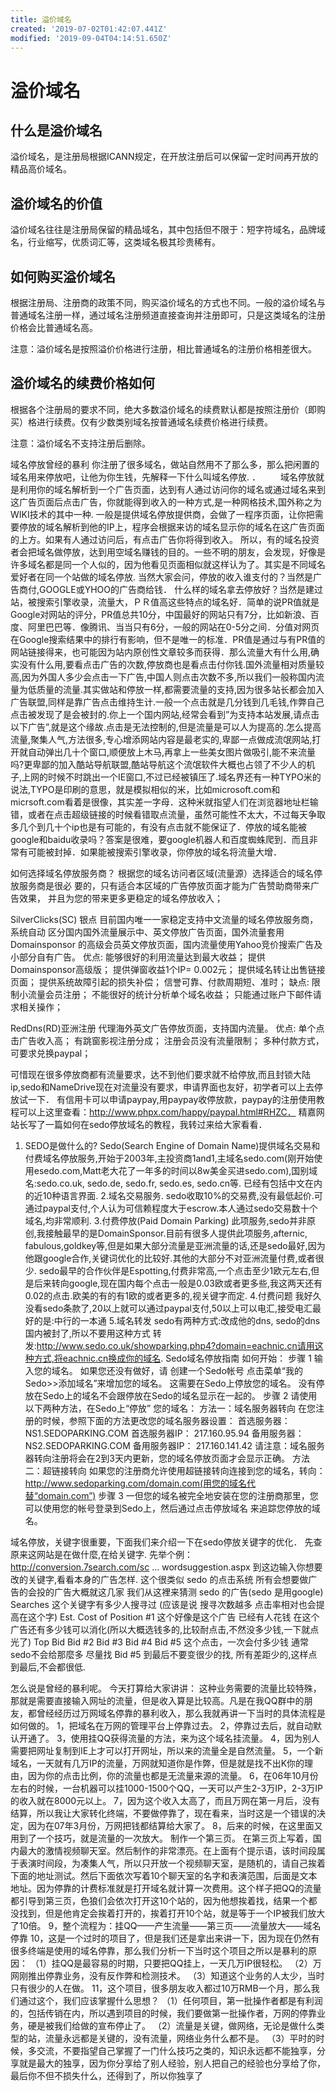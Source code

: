 ```yaml
---
title: 溢价域名
created: '2019-07-02T01:42:07.441Z'
modified: '2019-09-04T04:14:51.650Z'
---
```


# 溢价域名

## 什么是溢价域名

溢价域名，是注册局根据ICANN规定，在开放注册后可以保留一定时间再开放的精品高价域名。

## 溢价域名的价值

溢价域名往往是注册局保留的精品域名，其中包括但不限于：短字符域名，品牌域名，行业缩写，优质词汇等，这类域名极其珍贵稀有。

## 如何购买溢价域名

根据注册局、注册商的政策不同，购买溢价域名的方式也不同。一般的溢价域名与普通域名注册一样，通过域名注册频道直接查询并注册即可，只是这类域名的注册价格会比普通域名高。

注意：溢价域名是按照溢价价格进行注册，相比普通域名的注册价格相差很大。

## 溢价域名的续费价格如何

根据各个注册局的要求不同，绝大多数溢价域名的续费默认都是按照注册价（即购买）格进行续费。仅有少数类别域名按普通域名续费价格进行续费。

注意：溢价域名不支持注册后删除。





域名停放曾经的暴利
你注册了很多域名，做站自然用不了那么多，那么把闲置的域名用来停放吧，让他为你生钱，先解释一下什么叫域名停放. ．
　　域名停放就是利用你的域名解析到一个广告页面，达到有人通过访问你的域名或通过域名来到这广告页面后点击广告，你就能得到收入的一种方式,是一种网格技术,国外称之为WIKI技术的其中一种.
一般是提供域名停放提供商，会做了一程序页面，让你把需要停放的域名解析到他的IP上，程序会根据来访的域名显示你的域名在这广告页面的上方。如果有人通过访问后，有点击广告你将得到收入。
所以，有的域名投资者会把域名做停放，达到用空域名赚钱的目的。一些不明的朋友，会发现，好像是许多域名都是同一个人似的，因为他看见页面相似就这样认为了。其实是不同域名爱好者在同一个站做的域名停放. 
当然大家会问，停放的收入谁支付的？当然是广告商付,GOOGLE或YHOO的广告商给钱．
什么样的域名拿去停放好？当然是建过站，被搜索引擎收录，流量大，ＰＲ值高这些特点的域名好．简单的说PR值就是Google对网站的评分，PR值总共10分，中国最好的网站只有7分，比如新浪、百度、阿里巴巴等．像腾讯、当当只有6分，一般的网站在0-5分之间．分值对网页在Google搜索结果中的排行有影响，但不是唯一的标准．PR值是通过与有PR值的网站链接得来，也可能因为站内原创性文章较多而获得．那么流量大有什么用,确实没有什么用,要看点击广告的次数,停放商也是看点击付你钱.国外流量相对质量较高,因为外国人多少会点击一下广告,中国人则点击次数不多,所以我们一般称国内流量为低质量的流量.其实做站和停放一样,都需要流量的支持,因为很多站长都会加入广告联盟,同样是靠广告点击维持生计.一般一个点击就是几分钱到几毛钱,作弊自己点击被发现了是会被封的.你上一个国内网站,经常会看到”为支持本站发展,请点击以下广告”,就是这个缘故.点击是无法控制的,但是流量是可以人为提高的.怎么提高流量,聚集人气,方法很多,专心增添网站内容是最老实的,卑鄙一点做成流氓网站,打开就自动弹出几十个窗口,顺便放上木马,再拿上一些美女图片做吸引,能不来流量吗?更卑鄙的加入酷站导航联盟,酷站导航这个流氓软件大概也占领了不少人的机子,上网的时候不时跳出一个IE窗口,不过已经被镇压了.域名界还有一种TYPO米的说法,TYPO是印刷的意思，就是模拟相似的米，比如microsoft.com和micrsoft.com看着是很像，其实差一字母．这种米就指望人们在浏览器地址栏输错，或者在点击超级链接的时候看错取点流量，虽然可能性不太大，不过每天争取多几个到几十个ip也是有可能的，有没有点击就不能保证了．停放的域名能被google和baidu收录吗？答案是很难，要google机器人和百度蜘蛛爬到．而且非常有可能被封掉．如果能被搜索引擎收录，你停放的域名将流量大增．



如何选择域名停放服务商？
根据您的域名访问者区域(流量源）选择适合的域名停放服务商是很必
要的，只有适合本区域的广告停放页面才能为广告赞助商带来广告效果，
并且为您的带来更多更稳定的域名停放收入；

SilverClicks(SC) 银点
目前国内唯一一家稳定支持中文流量的域名停放服务商，系统自动
区分国内国外流量展示中、英文停放广告页面，国外流量套用Domainsponsor
的高级会员英文停放页面，国内流量使用Yahoo竞价搜索广告及小部分自有广告。
优点: 能够很好的利用流量达到最大收益；
提供Domainsponsor高级版；
提供弹窗收益1个IP= 0.002元；
提供域名转让出售链接页面；
提供系统故障引起的损失补偿；
信誉可靠、付款周期短、准时；
缺点: 
限制小流量会员注册；
不能很好的统计分析单个域名收益；
只能通过账户下邮件请求相关操作；

RedDns(RD)亚洲注册
代理海外英文广告停放页面，支持国内流量。
优点: 单个点击广告收入高；
有跳窗影视注册分成；
注册会员没有流量限制；
多种付款方式，可要求兑换paypal；

可惜现在很多停放商都有流量要求，达不到他们要求就不给停放,而且封锁大陆ip,sedo和NameDrive现在对流量没有要求，申请界面也友好，初学者可以上去停放试一下．
有信用卡可以申请paypay,用paypay收停放款，paypay的注册使用教程可以上这里查看：http://www.phpx.com/happy/paypal.html#RHZC．
精嘉网站长写了一篇如何在sedo停放域名的教程，我转过来给大家看看．
1. SEDO是做什么的? 
Sedo(Search Engine of Domain Name)提供域名交易和付费域名停放服务,开始于2003年,主投资商1and1,主域名sedo.com(刚开始使用esedo.com,Matt老大花了一年多的时间以8w美金买进sedo.com),国别域名:sedo.co.uk, sedo.de, sedo.fr, sedo.es, sedo.cn等. 已经有包括中文在内的近10种语言界面. 
2.域名交易服务. 
sedo收取10%的交易费,没有最低起价.可通过paypal支付,个人认为可信赖程度大于escrow.本人通过sedo交易数十个域名,均非常顺利. 
3.付费停放(Paid Domain Parking) 
此项服务,sedo并非原创,我接触最早的是DomainSponsor.目前有很多人提供此项服务,afternic, fabulous,goldkey等,但是如果大部分流量是亚洲流量的话,还是sedo最好,因为他跟google合作,关键词优化的比较好.其他的大部分不对亚洲流量付费,或者很少. sedo最早的合作伙伴是Espotting,付费非常高,一个点击至少1欧元左右,但是后来转向google,现在国内每个点击一般是0.03欧或者更多些,我这两天还有0.02的点击.欧美的有的有1欧的或者更多的,视关键字而定. 
4.付费问题 
我好久没看sedo条款了,20以上就可以通过paypal支付,50以上可以电汇,接受电汇最好的是:中行的一本通 
5.域名转发 
sedo有两种方式:改成他的dns, sedo的dns国内被封了,所以不要用这种方式 
转发:http://www.sedo.co.uk/showparking.php4?domain=eachnic.cn请用这种方式,将eachnic.cn换成你的域名. 
Sedo域名停放指南 
如何开始： 
步骤 1 
输入您的域名。 如果您还没有做好，请 创建一个Sedo帐号 点击菜单“我的Sedo>>添加域名”来增加您的域名。 这需要在Sedo上停放您的域名。 没有停放在Sedo上的域名不会跟停放在Sedo的域名显示在一起的。 
步骤 2 
请使用以下两种方法，在Sedo上“停放” 您的域名： 
方法一：域名服务器转向 
在您注册的时候，参照下面的方法更改您的域名服务器设置： 
首选服务器：NS1.SEDOPARKING.COM 
首选服务器IP： 217.160.95.94 
备用服务器：NS2.SEDOPARKING.COM 
备用服务器IP： 217.160.141.42 
请注意：域名服务器转向注册将会在2到3天内更新，您的域名停放页面才会显示正确。 
方法二：超链接转向 
如果您的注册商允许使用超链接转向连接到您的域名，转向：http://www.sedoparking.com/domain.com(用您的域名代替“domain.com”) 
步骤 3 
一但您的域名被完全地安装在您的注册商那里，您可以使用您的帐号登录到Sedo上，然后通过点击停放域名 来追踪您停放的域名。

域名停放，关键字很重要，下面我们来介绍一下在sedo停放关键字的优化．
先查原来这网站是在做什麼,在给关键字.
先举个例：
http://conversion.7search.com/sc ... wordsuggestion.aspx
到这边输入你想要改的关键字,看看本身的广告怎样.
这个很类似 sedo 的点击系统 所有会想要做广告的会投的广告大概就这几家
我们从这裡来猜测 sedo 的广告(sedo 是用google)
Searches 这个关键字有多少人搜寻过 (应该是说 搜寻次数越多 点击率相对也会提高在这个字)
Est. Cost of Position #1 这个好像是这个广告 已经有人花钱 在这个广告还有多少钱可以消化(所以大概选钱多的,比较耐点击,不然没多少钱,一下就点光了)
Top Bid Bid #2 Bid #3 Bid #4 Bid #5
这个点击，一次会付多少钱 通常 sedo不会给那麼多 尽量找 Bid #5 到最后不要变很少的找, 所有差距少的,这样点到最后,不会都很低.

怎么说是曾经的暴利呢。
今天打算给大家讲讲：
这种业务需要的流量比较特殊，那就是需要直接输入网址的流量，但是收入算是比较高。凡是在我QQ群中的朋友，都曾经经历过万网域名停靠的暴利收入，那么我就再讲一下当时的具体流程是如何做的。
1，把域名在万网的管理平台上停靠过去。
2，停靠过去后，就自动默认开通了。
3，使用挂QQ获得流量的方法，来为这个域名挂流量。
4，因为别人需要把网址复制到IE上才可以打开网址，所以来的流量全是自然流量。
5，一个新域名，一天就有几万IP的流量，万网就知道你是作弊，但是就是找不出K你的理由，因为你的点击比例，你的流量也都是无流量来源的流量。
6，在06年10月份左右的时候，一台机器可以挂1000-1500个QQ，一天可以产生2-3万IP，2-3万IP的收入就在8000元以上。
7，因为这个收入太高了，而且万网在第一月后，没有结算，所以我让大家转化终端，不要做停靠了，现在看来，当时这是一个错误的决定，因为在07年3月份，万网把钱都结算给大家了。
8，后来的时候，在这里面又用到了一个技巧，就是流量的一次放大。
制作一个第三页。
在第三页上写着，国内最大的激情视频聊天室。然后制作的非常漂亮。在上面有个提示语，该时间段属于表演时间段，为凑集人气，所以只开放一个视频聊天室，是随机的，请自己挨着下面的地址测试。然后下面依次写着10个聊天室的名字和表演范围，后面是文本地址。因为停靠的计费标准就是打开域名就计算一次费用。这个样子把QQ的流量都引导到第三页，色狼们会依次打开这10个站的，因为他想挨着找，结果一个都没找到，但是他肯定会挨着打开的，挨着打开10个站，就是等于一个IP被我们放大了10倍。
9，整个流程为：挂QQ——产生流量——第三页——流量放大——域名停靠
10，这是一个过时的项目了，但是我们还是拿出来讲一下，因为现在仍然有很多终端是使用的域名停靠，那么我们分析一下当时这个项目之所以是暴利的原因：
（1）挂QQ是最容易的时期，只要把QQ挂上，一天几万IP很轻松。
（2）万网刚推出停靠业务，没有反作弊和检测技术。
（3）知道这个业务的人太少，当时只有很少的人在做。
11，这个项目，很多朋友收入都过10万RMB一个月，那么我们通过这个，我们应该掌握什么思想？
（1）任何项目，第一批操作者都是有利润的，包括传销在内，所以遇到项目的时候，我们要做第一批操作者，万网的停靠业务，硬是被我们给做的宣布停止了。
（2）流量是关键，做网络，无论是做什么类型的站，流量永远都是关键的，没有流量，网络业务什么都不是。
（3）平时的时候，多交流，不要指望自己掌握了一门什么技巧之类的，知识永远都不能独享，分享就是最大的独享，因为你分享给了别人经验，别人把自己的经验也分享给了你，最后你不但不损失什么，还得到了，所以你独享了

